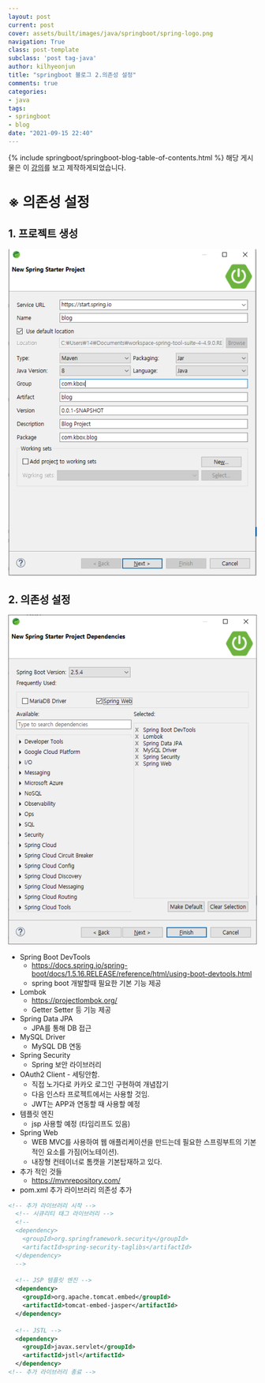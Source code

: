 ```yaml
---
layout: post
current: post
cover: assets/built/images/java/springboot/spring-logo.png
navigation: True
class: post-template
subclass: 'post tag-java'
author: kilhyeonjun
title: "springboot 블로그 2.의존성 설정"
comments: true
categories:
- java
tags:
- springboot
- blog
date: "2021-09-15 22:40"
---
```

{% include springboot/springboot-blog-table-of-contents.html %}
해당 게시물은 이 [강의](https://edu.goorm.io/lecture/24605/스프링부트-나만의-블로그-만들기)를 보고 제작하게되었습니다.

# ※ 의존성 설정

## 1. 프로젝트 생성
![img](assets/built/images/java/springboot/projectInit.PNG)

## 2. 의존성 설정
![img](assets/built/images/java/springboot/dependencies.png)
- Spring Boot DevTools
  - https://docs.spring.io/spring-boot/docs/1.5.16.RELEASE/reference/html/using-boot-devtools.html
  - spring boot 개발할때 필요한 기본 기능 제공
- Lombok
  - https://projectlombok.org/
  - Getter Setter 등 기능 제공
- Spring Data JPA
  - JPA를 통해 DB 접근
- MySQL Driver
  - MySQL DB 연동
- Spring Security
  - Spring 보안 라이브러리
- OAuth2 Client - 세팅안함.
  - 직접 노가다로 카카오 로그인 구현하여 개념잡기
  - 다음 인스타 프로젝트에서는 사용할 것임.
  - JWT는 APP과 연동할 때 사용할 예정
- 템플릿 엔진
  - jsp 사용할 예정 (타임리프도 있음)
- Spring Web
  - WEB MVC를 사용하여 웹 애플리케이션을 만드는데 필요한 스프링부트의 기본적인 요소를 가짐(어노테이션).
  - 내장형 컨테이너로 톰캣을 기본탑재하고 있다.
- 추가 적인 것들
  - https://mvnrepository.com/
- pom.xml 추가 라이브러리 의존성 추가
~~~xml
<!-- 추가 라이브러리 시작 -->
  <!-- 시큐리티 태그 라이브러리 -->
  <!--
  <dependency>
    <groupId>org.springframework.security</groupId>
    <artifactId>spring-security-taglibs</artifactId>
  </dependency>
  -->
  
  <!-- JSP 템플릿 엔진 -->
  <dependency>
    <groupId>org.apache.tomcat.embed</groupId>
    <artifactId>tomcat-embed-jasper</artifactId>
  </dependency>
  
  <!-- JSTL -->
  <dependency>
    <groupId>javax.servlet</groupId>
    <artifactId>jstl</artifactId>
  </dependency>
<!-- 추가 라이브러리 종료 -->
~~~